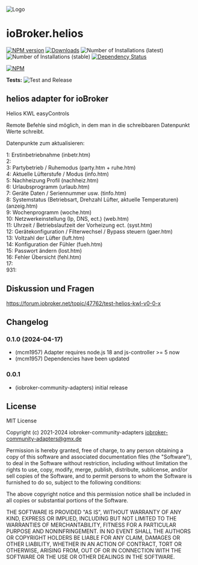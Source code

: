 ![Logo](admin/helios.png)
# ioBroker.helios

[![NPM version](https://img.shields.io/npm/v/iobroker.helios.svg)](https://www.npmjs.com/package/iobroker.helios)
[![Downloads](https://img.shields.io/npm/dm/iobroker.helios.svg)](https://www.npmjs.com/package/iobroker.helios)
![Number of Installations (latest)](https://iobroker.live/badges/helios-installed.svg)
![Number of Installations (stable)](https://iobroker.live/badges/helios-stable.svg)
[![Dependency Status](https://img.shields.io/david/iobroker-community-adapters/iobroker.helios.svg)](https://david-dm.org/iobroker-community-adapters/iobroker.helios)

[![NPM](https://nodei.co/npm/iobroker.helios.png?downloads=true)](https://nodei.co/npm/iobroker.helios/)

**Tests:** ![Test and Release](https://github.com/iobroker-community-adapters/ioBroker.helios/workflows/Test%20and%20Release/badge.svg)

## helios adapter for ioBroker

Helios KWL easyControls

Remote Befehle sind möglich, in dem man in die schreibbaren Datenpunkt Werte schreibt.

Datenpunkte zum aktualisieren:

1: Erstinbetriebnahme (inbetr.htm)  
2:  
3: Partybetrieb / Ruhemodus (party.htm + ruhe.htm)  
4: Aktuelle Lüfterstufe / Modus (info.htm)  
5: Nachheizung Profil (nachheiz.htm)  
6: Urlaubsprogramm (urlaub.htm)  
7: Geräte Daten / Seriennummer usw. (tinfo.htm)  
8: Systemstatus (Betriebsart, Drehzahl Lüfter, aktuelle Temperaturen) (anzeig.htm)  
9: Wochenprogramm (woche.htm)  
10: Netzwerkeinstellung (Ip, DNS, ect.) (web.htm)  
11: Uhrzeit / Betriebslaufzeit der Vorheizung ect. (syst.htm)  
12: Gerätekonfiguration / Filterwechsel / Bypass steuern (gaer.htm)  
13: Voltzahl der Lüfter (luft.htm)  
14: Konfiguration der Fühler (fueh.htm)  
15: Passwort ändern (lost.htm)  
16: Fehler Übersicht (fehl.htm)  
17:  
931:  

## Diskussion und Fragen  
https://forum.iobroker.net/topic/47762/test-helios-kwl-v0-0-x

## Changelog
<!--
    Placeholder for the next version (at the beginning of the line):
    ### **WORK IN PROGRESS**
-->
### 0.1.0 (2024-04-17)
* (mcm1957) Adapter requires node.js 18 and js-controller >= 5 now
* (mcm1957) Dependencies have been updated

### 0.0.1
* (iobroker-community-adapters) initial release

## License
MIT License

Copyright (c) 2021-2024 iobroker-community-adapters <iobroker-community-adapters@gmx.de>

Permission is hereby granted, free of charge, to any person obtaining a copy
of this software and associated documentation files (the "Software"), to deal
in the Software without restriction, including without limitation the rights
to use, copy, modify, merge, publish, distribute, sublicense, and/or sell
copies of the Software, and to permit persons to whom the Software is
furnished to do so, subject to the following conditions:

The above copyright notice and this permission notice shall be included in all
copies or substantial portions of the Software.

THE SOFTWARE IS PROVIDED "AS IS", WITHOUT WARRANTY OF ANY KIND, EXPRESS OR
IMPLIED, INCLUDING BUT NOT LIMITED TO THE WARRANTIES OF MERCHANTABILITY,
FITNESS FOR A PARTICULAR PURPOSE AND NONINFRINGEMENT. IN NO EVENT SHALL THE
AUTHORS OR COPYRIGHT HOLDERS BE LIABLE FOR ANY CLAIM, DAMAGES OR OTHER
LIABILITY, WHETHER IN AN ACTION OF CONTRACT, TORT OR OTHERWISE, ARISING FROM,
OUT OF OR IN CONNECTION WITH THE SOFTWARE OR THE USE OR OTHER DEALINGS IN THE
SOFTWARE.